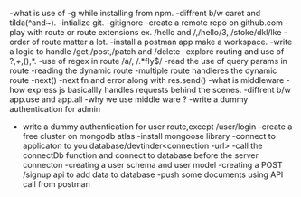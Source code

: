 -what is use of -g while installing from npm.
-diffrent b/w caret and tilda(^and~).
-intialize git.
-gitignore
-create a remote repo on github.com
-play with route or route extensions  ex. /hello and /,/hello/3, /stoke/dkl/lke
-order of route matter a lot.
-install a postman app make a workspace.
-write a logic to handle /get,/post,/patch and /delete
-explore routing and use of ?,+,(),*.
-use of regex in route /a/, /.*fly$/
-read the use of query params in route
-reading the dynamic route
-multiple route handleres the dynamic route
-next()
-next fn and error along with res.send()
-what is middleware 
-how express js basicallly handles requests behind the scenes.
-diffrent b/w app.use and app.all
-why we use middle ware ?
-write a dummy authentication for admin
- write a dummy authentication for user route,except /user/login
-create a free cluster on mongodb atlas
-install mongoose library
-connect to applicaton to you database/devtinder<connection -url>
-call the connectDb function and connect to database before the server connecton
-creating a user schema and user model
-creating a POST /signup api to add data to database 
-push some documents using API call from postman

